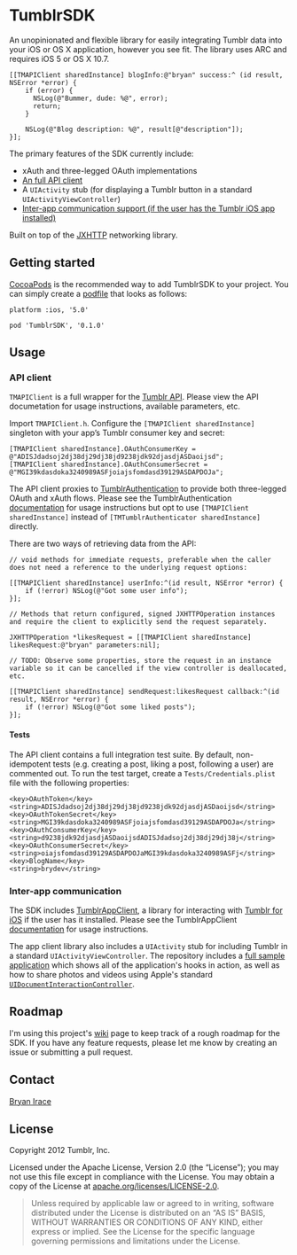 # TumblrSDK
An unopinionated and flexible library for easily integrating Tumblr data into your iOS or OS X application, however you see fit. The library uses ARC and requires iOS 5 or OS X 10.7.

    [[TMAPIClient sharedInstance] blogInfo:@"bryan" success:^ (id result, NSError *error) {
        if (error) {
          NSLog(@"Bummer, dude: %@", error);
          return;         
        }

        NSLog(@"Blog description: %@", result[@"description"]);
    }];

The primary features of the SDK currently include:

* xAuth and three-legged OAuth implementations
* [An full API client](#api-client)
* A `UIActivity` stub (for displaying a Tumblr button in a standard `UIActivityViewController`)
* [Inter-app communication support (if the user has the Tumblr iOS app installed)](#inter-app-communication)

Built on top of the [JXHTTP](https://github.com/jstn/JXHTTP) networking library.

## Getting started
[CocoaPods](http://cocoapods.org) is the recommended way to add TumblrSDK to your project. You can simply create a [podfile](https://github.com/CocoaPods/CocoaPods/wiki/A-Podfile) that looks as follows:

    platform :ios, '5.0'

    pod 'TumblrSDK', '0.1.0'

## Usage

### API client

`TMAPIClient` is a full wrapper for the [Tumblr API](http://www.tumblr.com/docs/en/api/v2). Please view the API documetation for usage instructions, available parameters, etc.

Import `TMAPIClient.h`. Configure the `[TMAPIClient sharedInstance]` singleton with your app’s Tumblr consumer key and secret:

    [TMAPIClient sharedInstance].OAuthConsumerKey = @"ADISJdadsoj2dj38dj29dj38jd9238jdk92djasdjASDaoijsd";
    [TMAPIClient sharedInstance].OAuthConsumerSecret = @"MGI39kdasdoka3240989ASFjoiajsfomdasd39129ASDAPDOJa";

The API client proxies to [TumblrAuthentication](https://github.com/tumblr/tumblr-ios-authentication) to provide both three-legged OAuth and xAuth flows. Please see the TumblrAuthentication [documentation](https://github.com/tumblr/tumblr-ios-authentication#usage) for usage instructions but opt to use `[TMAPIClient sharedInstance]` instead of `[TMTumblrAuthenticator sharedInstance]` directly.

There are two ways of retrieving data from the API:

    // void methods for immediate requests, preferable when the caller does not need a reference to the underlying request options:

    [[TMAPIClient sharedInstance] userInfo:^(id result, NSError *error) {
        if (!error) NSLog(@"Got some user info");
    }];

    // Methods that return configured, signed JXHTTPOperation instances and require the client to explicitly send the request separately.

    JXHTTPOperation *likesRequest = [[TMAPIClient sharedInstance] likesRequest:@"bryan" parameters:nil];

    // TODO: Observe some properties, store the request in an instance variable so it can be cancelled if the view controller is deallocated, etc.

    [[TMAPIClient sharedInstance] sendRequest:likesRequest callback:^(id result, NSError *error) {
        if (!error) NSLog(@"Got some liked posts");
    }];

#### Tests
The API client contains a full integration test suite. By default, non-idempotent tests (e.g. creating a post, liking a post, following a user) are commented out. To run the test target, create a `Tests/Credentials.plist` file with the following properties:

    <key>OAuthToken</key>
    <string>ADISJdadsoj2dj38dj29dj38jd9238jdk92djasdjASDaoijsd</string>
    <key>OAuthTokenSecret</key>
    <string>MGI39kdasdoka3240989ASFjoiajsfomdasd39129ASDAPDOJa</string>
    <key>OAuthConsumerKey</key>
    <string>d9238jdk92djasdjASDaoijsdADISJdadsoj2dj38dj29dj38j</string>
    <key>OAuthConsumerSecret</key>
    <string>oiajsfomdasd39129ASDAPDOJaMGI39kdasdoka3240989ASFj</string>
    <key>BlogName</key>
    <string>brydev</string>

### Inter-app communication

The SDK includes [TumblrAppClient](https://github.com/tumblr/tumblr-ios-app-client), a library for interacting with [Tumblr for iOS](https://itunes.apple.com/us/app/tumblr/id305343404?mt=8) if the user has it installed. Please see the TumblrAppClient [documentation](https://github.com/tumblr/tumblr-ios-app-client#usage) for usage instructions.

The app client library also includes a `UIActivity` stub for including Tumblr in a standard `UIActivityViewController`. The repository includes a [full sample application](https://github.com/tumblr/tumblr-ios-app-client/tree/master/TumblrAppClientSample) which shows all of the application's hooks in action, as well as how to share photos and videos using Apple's standard [`UIDocumentInteractionController`](http://developer.apple.com/library/ios/#documentation/UIKit/Reference/UIDocumentInteractionController_class/Reference/Reference.html).

## Roadmap
I'm using this project's [wiki](https://github.com/tumblr/tumblr-ios-sdk/wiki) page to keep track of a rough roadmap for the SDK. If you have any feature requests, please let me know by creating an issue or submitting a pull request.

## Contact
[Bryan Irace](http://irace.me)

## License
Copyright 2012 Tumblr, Inc.

Licensed under the Apache License, Version 2.0 (the “License”); you may not use this file except in compliance with the License. You may obtain a copy of the License at [apache.org/licenses/LICENSE-2.0](http://www.apache.org/licenses/LICENSE-2.0).

> Unless required by applicable law or agreed to in writing, software distributed under the License is distributed on an “AS IS” BASIS, WITHOUT WARRANTIES OR CONDITIONS OF ANY KIND, either express or implied. See the License for the specific language governing permissions and limitations under the License.

